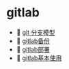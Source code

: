 # gitlab

* 📄 [git 分支模型](siyuan://blocks/20230727090838-lxgmbdf)
* 📄 [gitlab备份](siyuan://blocks/20230725171441-2imvnc0)
* 📄 [gitlab部署](siyuan://blocks/20230725171202-fprha0c)
* 📄 [gitlab基本使用](siyuan://blocks/20230725171236-v22d2fh)

‍
